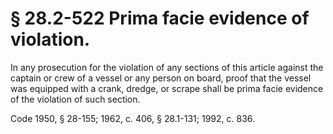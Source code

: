 # § 28.2-522 Prima facie evidence of violation.

<p>In any prosecution for the violation of any sections of this article against the captain or crew of a vessel or any person on board, proof that the vessel was equipped with a crank, dredge, or scrape shall be prima facie evidence of the violation of such section.</p><p>Code 1950, § 28-155; 1962, c. 406, § 28.1-131; 1992, c. 836.</p>